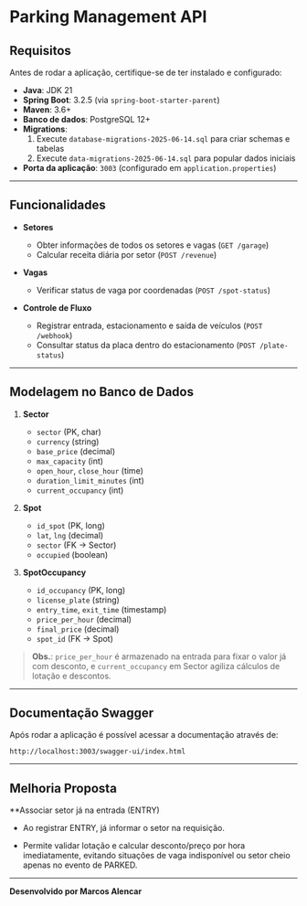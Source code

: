 # Parking Management API

## Requisitos

Antes de rodar a aplicação, certifique-se de ter instalado e configurado:

- **Java**: JDK 21  
- **Spring Boot**: 3.2.5 (via `spring-boot-starter-parent`)  
- **Maven**: 3.6+  
- **Banco de dados**: PostgreSQL 12+  
- **Migrations**:  
  1. Execute `database-migrations-2025-06-14.sql` para criar schemas e tabelas  
  2. Execute `data-migrations-2025-06-14.sql` para popular dados iniciais  
- **Porta da aplicação**: `3003` (configurado em `application.properties`)  

---

## Funcionalidades

- **Setores**  
  - Obter informações de todos os setores e vagas (`GET /garage`)  
  - Calcular receita diária por setor (`POST /revenue`)

- **Vagas**  
  - Verificar status de vaga por coordenadas (`POST /spot-status`)

- **Controle de Fluxo**  
  - Registrar entrada, estacionamento e saída de veículos (`POST /webhook`)  
  - Consultar status da placa dentro do estacionamento (`POST /plate-status`)

---

## Modelagem no Banco de Dados

1. **Sector**  
   - `sector` (PK, char)  
   - `currency` (string)  
   - `base_price` (decimal)  
   - `max_capacity` (int)  
   - `open_hour`, `close_hour` (time)  
   - `duration_limit_minutes` (int)  
   - `current_occupancy` (int)  

2. **Spot**  
   - `id_spot` (PK, long)  
   - `lat`, `lng` (decimal)  
   - `sector` (FK → Sector)  
   - `occupied` (boolean)  

3. **SpotOccupancy**  
   - `id_occupancy` (PK, long)  
   - `license_plate` (string)  
   - `entry_time`, `exit_time` (timestamp)  
   - `price_per_hour` (decimal)  
   - `final_price` (decimal)  
   - `spot_id` (FK → Spot)  

> **Obs.**: `price_per_hour` é armazenado na entrada para fixar o valor já com desconto, e `current_occupancy` em Sector agiliza cálculos de lotação e descontos.

---

## Documentação Swagger

Após rodar a aplicação é possível acessar a documentação através de:

```
http://localhost:3003/swagger-ui/index.html
```

---

## Melhoria Proposta

**Associar setor já na entrada (ENTRY)

- Ao registrar ENTRY, já informar o setor na requisição.

- Permite validar lotação e calcular desconto/preço por hora imediatamente, evitando situações de vaga indisponível ou setor cheio apenas no evento de PARKED.

---

**Desenvolvido por Marcos Alencar**
